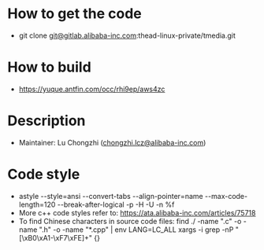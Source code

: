 # How to get the code
- git clone git@gitlab.alibaba-inc.com:thead-linux-private/tmedia.git

# How to build
- https://yuque.antfin.com/occ/rhi9ep/aws4zc

# Description
- Maintainer: Lu Chongzhi (chongzhi.lcz@alibaba-inc.com)

# Code style
- astyle --style=ansi --convert-tabs --align-pointer=name --max-code-length=120 --break-after-logical -p -H -U -n %f
- More c++ code styles refer to: https://ata.alibaba-inc.com/articles/75718
- To find Chinese characters in source code files:
    find ./ -name ".c" -o -name ".h" -o -name "*.cpp" | env LANG=LC_ALL xargs -i grep -nP "[\xB0\xA1-\xF7\xFE]+" {}
